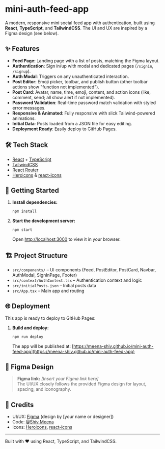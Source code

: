 # mini-auth-feed-app

A modern, responsive mini social feed app with authentication, built using **React**, **TypeScript**, and **TailwindCSS**. The UI and UX are inspired by a Figma design (see below).

## ✨ Features

- **Feed Page**: Landing page with a list of posts, matching the Figma layout.
- **Authentication**: Sign in/up with modal and dedicated pages (`/signin`, `/signup`).
- **Auth Modal**: Triggers on any unauthenticated interaction.
- **Post Editor**: Emoji picker, toolbar, and publish button (other toolbar actions show "function not implemented").
- **Post Card**: Avatar, name, time, emoji, content, and action icons (like, comment, send; all show alert if not implemented).
- **Password Validation**: Real-time password match validation with styled error messages.
- **Responsive & Animated**: Fully responsive with slick Tailwind-powered animations.
- **Initial Data**: Posts loaded from a JSON file for easy editing.
- **Deployment Ready**: Easily deploy to GitHub Pages.

## 🛠 Tech Stack

- [React](https://reactjs.org/) + [TypeScript](https://www.typescriptlang.org/)
- [TailwindCSS](https://tailwindcss.com/)
- [React Router](https://reactrouter.com/)
- [Heroicons](https://heroicons.com/) & [react-icons](https://react-icons.github.io/react-icons/)

## 🚀 Getting Started

1. **Install dependencies:**
   ```bash
   npm install
   ```
2. **Start the development server:**
   ```bash
   npm start
   ```
   Open [http://localhost:3000](http://localhost:3000) to view it in your browser.

## 🏗️ Project Structure

- `src/components/` – UI components (Feed, PostEditor, PostCard, Navbar, AuthModal, SignInPage, Footer)
- `src/context/AuthContext.tsx` – Authentication context and logic
- `src/initialPosts.json` – Initial posts data
- `src/App.tsx` – Main app and routing

## 🌐 Deployment

This app is ready to deploy to GitHub Pages:

1. **Build and deploy:**
   ```bash
   npm run deploy
   ```
   The app will be published at: [https://meena-shiv.github.io/mini-auth-feed-app](https://meena-shiv.github.io/mini-auth-feed-app)

## 🎨 Figma Design

> **Figma link:** _[Insert your Figma link here]_  
> The UI/UX closely follows the provided Figma design for layout, spacing, and iconography.

## 🙏 Credits

- UI/UX: [Figma](https://figma.com/) (design by [your name or designer])
- Code: [@Shiv Meena](https://github.com/meena-shiv)
- Icons: [Heroicons](https://heroicons.com/), [react-icons](https://react-icons.github.io/react-icons/)

---

Built with ❤️ using React, TypeScript, and TailwindCSS.
